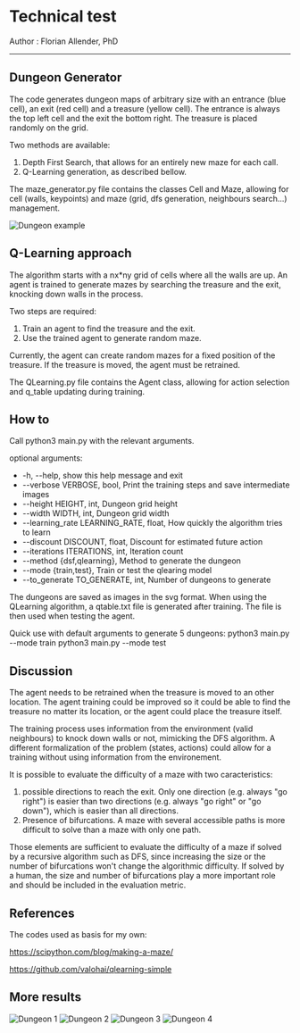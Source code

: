 # Technical test
Author : Florian Allender, PhD
***

## Dungeon Generator

The code generates dungeon maps of arbitrary size with an entrance (blue cell), an exit (red cell) and a treasure (yellow cell). The entrance is always the top left cell and the exit the bottom right. The treasure is placed randomly on the grid.

Two methods are available:
1. Depth First Search, that allows for an entirely new maze for each call.
2. Q-Learning generation, as described bellow.

The maze_generator.py file contains the classes Cell and Maze, allowing for cell (walls, keypoints) and maze (grid, dfs generation, neighbours search...) management.

![Dungeon example](https://github.com/AllFlorian/Imki_Project/blob/main/dungeon_test_0.svg)

## Q-Learning approach

The algorithm starts with a nx*ny grid of cells where all the walls are up.
An agent is trained to generate mazes by searching the treasure and the exit, knocking down walls in the process.

Two steps are required: 
1. Train an agent to find the treasure and the exit. 
2. Use the trained agent to generate random maze.

Currently, the agent can create random mazes for a fixed position of the treasure. If the treasure is moved, the agent must be retrained.

The QLearning.py file contains the Agent class, allowing for action selection and q_table updating during training.

## How to

Call python3 main.py with the relevant arguments.

optional arguments:
-  -h, --help,            show this help message and exit
-  --verbose VERBOSE, bool,     Print the training steps and save intermediate images
-  --height HEIGHT, int,       Dungeon grid height
-  --width WIDTH, int,         Dungeon grid width
-  --learning_rate LEARNING_RATE, float,
                        How quickly the algorithm tries to learn
-  --discount DISCOUNT, float,   Discount for estimated future action
-  --iterations ITERATIONS, int,
                        Iteration count
-  --method {dsf,qlearning},
                        Method to generate the dungeon
-  --mode {train,test},   Train or test the qlearing model
-  --to_generate TO_GENERATE, int,
                        Number of dungeons to generate
                        
The dungeons are saved as images in the svg format.
When using the QLearning algorithm, a qtable.txt file is generated after training. The file is then used when testing the agent.

Quick use with default arguments to generate 5 dungeons:
python3 main.py --mode train
python3 main.py --mode test

## Discussion

The agent needs to be retrained when the treasure is moved to an other location. The agent training could be improved so it could be able to find the treasure no matter its location, or the agent could place the treasure itself.

The training process uses information from the environment (valid neighbours) to knock down walls or not, mimicking the DFS algorithm. A different formalization of the problem (states, actions) could allow for a training without using information from the environement.

It is possible to evaluate the difficulty of a maze with two caracteristics:
1. possible directions to reach the exit. Only one direction (e.g. always "go right") is easier than two directions (e.g. always "go right" or "go down"), which is easier than all directions.
2. Presence of bifurcations. A maze with several accessible paths is more difficult to solve than a maze with only one path.

Those elements are sufficient to evaluate the difficulty of a maze if solved by a recursive algorithm such as DFS, since increasing the size or the number of bifurcations won't change the algorithmic difficulty. If solved by a human, the size and number of bifurcations play a more important role and should be included in the evaluation metric.

## References 

The codes used as basis for my own:

https://scipython.com/blog/making-a-maze/

https://github.com/valohai/qlearning-simple

## More results
![Dungeon 1](https://github.com/AllFlorian/Imki_Project/blob/main/dungeon_test_1.svg)
![Dungeon 2](https://github.com/AllFlorian/Imki_Project/blob/main/dungeon_test_2.svg)
![Dungeon 3](https://github.com/AllFlorian/Imki_Project/blob/main/dungeon_test_3.svg)
![Dungeon 4](https://github.com/AllFlorian/Imki_Project/blob/main/dungeon_test_4.svg)
